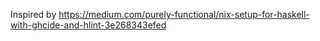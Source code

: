 Inspired by https://medium.com/purely-functional/nix-setup-for-haskell-with-ghcide-and-hlint-3e268343efed

